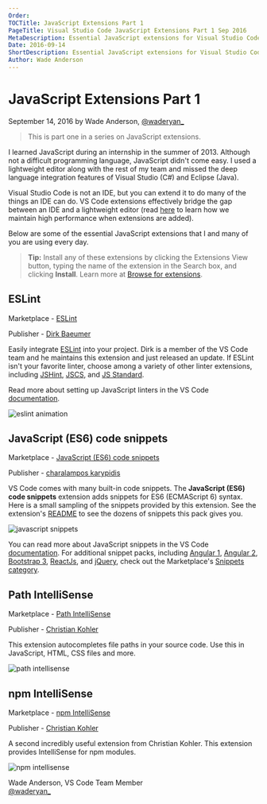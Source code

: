 ```yaml
---
Order:
TOCTitle: JavaScript Extensions Part 1
PageTitle: Visual Studio Code JavaScript Extensions Part 1 Sep 2016
MetaDescription: Essential JavaScript extensions for Visual Studio Code.
Date: 2016-09-14
ShortDescription: Essential JavaScript extensions for Visual Studio Code.
Author: Wade Anderson
---
```


# JavaScript Extensions Part 1

September 14, 2016 by Wade Anderson, [@waderyan_](https://twitter.com/waderyan_)

> This is part one in a series on JavaScript extensions.

I learned JavaScript during an internship in the summer of 2013. Although not a difficult programming language, JavaScript didn't come easy. I used a lightweight editor along with the rest of my team and missed the deep language integration features of Visual Studio (C#) and Eclipse (Java).

Visual Studio Code is not an IDE, but you can extend it to do many of the things an IDE can do. VS Code extensions effectively bridge the gap between an IDE and a lightweight editor (read [here](/docs/extensionAPI/patterns-and-principles.md#core-concepts) to learn how we maintain high performance when extensions are added).

Below are some of the essential JavaScript extensions that I and many of you are using every day.

> **Tip:** Install any of these extensions by clicking the Extensions View button, typing the name of the extension in the Search box, and clicking **Install**. Learn more at [Browse for extensions](/docs/editor/extension-marketplace.md#browse-for-extensions).

## ESLint

Marketplace - [ESLint](https://marketplace.visualstudio.com/items?itemName=dbaeumer.vscode-eslint)

Publisher - [Dirk Baeumer](https://marketplace.visualstudio.com/search?term=publisher%3A%22Dirk%20Baeumer%22&target=VSCode)

Easily integrate [ESLint](https://eslint.org/) into your project. Dirk is a member of the VS Code team and he maintains this extension and just released an update. If ESLint isn't your favorite linter, choose among a variety of other linter extensions, including [JSHint](https://marketplace.visualstudio.com/items?itemName=dbaeumer.jshint), [JSCS](https://marketplace.visualstudio.com/items?itemName=ms-vscode.jscs), and [JS Standard](https://marketplace.visualstudio.com/items?itemName=shinnn.standard).

Read more about setting up JavaScript linters in the VS Code [documentation](/docs/languages/javascript.md#linters).

![eslint animation](eslint.gif)

## JavaScript (ES6) code snippets

Marketplace - [JavaScript (ES6) code snippets](https://marketplace.visualstudio.com/items?itemName=xabikos.JavaScriptSnippets)

Publisher - [charalampos karypidis](https://marketplace.visualstudio.com/search?term=publisher%3A%22charalampos%20karypidis%22&target=VSCode)

VS Code comes with many built-in code snippets. The **JavaScript (ES6) code snippets** extension adds snippets for ES6 (ECMAScript 6) syntax. Here is a small sampling of the snippets provided by this extension. See the extension's [README](https://marketplace.visualstudio.com/items?itemName=xabikos.JavaScriptSnippets) to see the dozens of snippets this pack gives you.

![javascript snippets](javascript_snippets.png)

You can read more about JavaScript snippets in the VS Code [documentation](/docs/languages/javascript.md#snippets). For additional snippet packs, including [Angular 1](https://marketplace.visualstudio.com/items?itemName=johnpapa.Angular1), [Angular 2](https://marketplace.visualstudio.com/items?itemName=johnpapa.Angular2), [Bootstrap 3](https://marketplace.visualstudio.com/items?itemName=wcwhitehead.bootstrap-3-snippets), [ReactJs](https://marketplace.visualstudio.com/items?itemName=xabikos.ReactSnippets), and [jQuery](https://marketplace.visualstudio.com/items?itemName=donjayamanne.jquerysnippets), check out the Marketplace's [Snippets category](https://marketplace.visualstudio.com/vscode/Snippets?sortBy=Downloads).

## Path IntelliSense

Marketplace - [Path IntelliSense](https://marketplace.visualstudio.com/items?itemName=christian-kohler.path-intellisense)

Publisher - [Christian Kohler](https://marketplace.visualstudio.com/search?term=publisher%3A%22Christian%20Kohler%22&target=VSCode)

This extension autocompletes file paths in your source code. Use this in JavaScript, HTML, CSS files and more.

![path intellisense](path_intellisense.gif)

## npm IntelliSense

Marketplace - [npm IntelliSense](https://marketplace.visualstudio.com/items?itemName=christian-kohler.npm-intellisense)

Publisher - [Christian Kohler](https://marketplace.visualstudio.com/search?term=publisher%3A%22Christian%20Kohler%22&target=VSCode)

A second incredibly useful extension from Christian Kohler. This extension provides IntelliSense for npm modules.

![npm intellisense](npm_intellisense.gif)

Wade Anderson, VS Code Team Member <br>
[@waderyan_](https://twitter.com/waderyan_)
